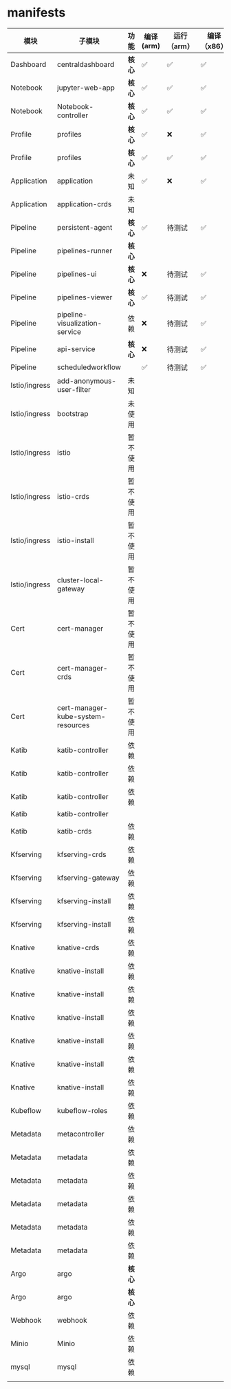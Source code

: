 # manifests



| 模块          | 子模块                             | 功能     | 编译(arm) | 运行（arm） | 编译（x86） | 运行（x86） | 镜像（kubeflow1.0.2）                                        | 镜像（kubeflow1.1.0） | 备注 |
| ------------- | ---------------------------------- | -------- | --------- | ----------- | ----------- | ----------- | ------------------------------------------------------------ | --------------------- | ---- |
| Dashboard     | centraldashboard                   | **核心** | ✅         | ✅           | ✅           | ✅           | gcr.io/kubeflow-images-public/centraldashboard:v1.0.0-g3ec0de71 |                       |      |
| Notebook      | jupyter-web-app                    | **核心** | ✅         | ✅           | ✅           | ✅           | gcr.io/kubeflow-images-public/jupyter-web-app:v0.5.0         |                       |      |
| Notebook      | Notebook-controller                | **核心** | ✅         | ✅           | ✅           | ✅           | gcr.io/kubeflow-images-public/notebook-controller:v20190614-v0-160-g386f2749-e3b0c4 |                       |      |
| Profile       | profiles                           | **核心** | ✅         | ❌           | ✅           | ✅           | gcr.io/kubeflow-images-public/profile-controller:v20190619-v0-219-gbd3daa8c-dirty-1ced0e |                       |      |
| Profile       | profiles                           | **核心** | ✅         | ✅           | ✅           | ✅           | gcr.io/kubeflow-images-public/kfam:v20190612-v0-170-ga06cdb79-dirty-a33ee4 |                       |      |
| Application   | application                        | 未知     | ✅         | ❌           | ✅           | ✅           | gcr.io/kubeflow-images-public/kubernetes-sigs/application:1.0-beta |                       |      |
| Application   | application-crds                   | 未知     |           |             |             |             | 无镜像                                                       |                       |      |
| Pipeline      | persistent-agent                   | **核心** | ✅         | 待测试      | ✅           | ✅           | gcr.io/ml-pipeline/persistenceagent:0.2.5                    |                       |      |
| Pipeline      | pipelines-runner                   | **核心** |           |             |             |             | 无镜像                                                       |                       |      |
| Pipeline      | pipelines-ui                       | **核心** | ❌         | 待测试      | ✅           | ✅           | gcr.io/ml-pipeline/frontend                                  |                       |      |
| Pipeline      | pipelines-viewer                   | **核心** | ✅         | 待测试      | ✅           | ✅           | gcr.io/ml-pipeline/viewer-crd-controller:0.1.31              |                       |      |
| Pipeline      | pipeline-visualization-service     | 依赖     | ❌         | 待测试      | ✅           | ✅           | gcr.io/ml-pipeline/visualization-server:0.2.5                |                       |      |
| Pipeline      | api-service                        | **核心** | ❌         | 待测试      | ✅           | ✅           | gcr.io/ml-pipeline/api-server:0.2.5                          |                       |      |
| Pipeline      | scheduledworkflow                  |          | ✅         | 待测试      | ✅           | ✅           | gcr.io/ml-pipeline/scheduledworkflow:0.2.5                   |                       |      |
| Istio/ingress | add-anonymous-user-filter          | 未知     |           |             |             |             | 无镜像                                                       |                       |      |
| Istio/ingress | bootstrap                          | 未使用   |           |             |             |             | gcr.io/kubeflow-images-public/ingress-setup:latest           |                       |      |
| Istio/ingress | istio                              | 暂不使用 |           |             |             |             |                                                              |                       |      |
| Istio/ingress | istio-crds                         | 暂不使用 |           |             |             |             |                                                              |                       |      |
| Istio/ingress | istio-install                      | 暂不使用 |           |             |             |             |                                                              |                       |      |
| Istio/ingress | cluster-local-gateway              | 暂不使用 |           |             |             |             |                                                              |                       |      |
| Cert          | cert-manager                       | 暂不使用 |           |             |             |             |                                                              |                       |      |
| Cert          | cert-manager-crds                  | 暂不使用 |           |             |             |             |                                                              |                       |      |
| Cert          | cert-manager-kube-system-resources | 暂不使用 |           |             |             |             |                                                              |                       |      |
| Katib         | katib-controller                   | 依赖     |           |             |             |             | gcr.io/kubeflow-images-public/katib/v1alpha3/katib-controller:v0.8.0 |                       |      |
| Katib         | katib-controller                   | 依赖     |           |             |             |             | gcr.io/kubeflow-images-public/katib/v1alpha3/katib-db-manager:v0.8.0 |                       |      |
| Katib         | katib-controller                   | 依赖     |           |             |             |             | gcr.io/kubeflow-images-public/katib/v1alpha3/katib-ui:v0.8.0 |                       |      |
| Katib         | katib-controller                   |          |           |             |             |             | mysql:8                                                      |                       |      |
| Katib         | katib-crds                         | 依赖     |           |             |             |             | 无镜像                                                       |                       |      |
| Kfserving     | kfserving-crds                     | 依赖     |           |             |             |             | 无镜像                                                       |                       |      |
| Kfserving     | kfserving-gateway                  | 依赖     |           |             |             |             | docker.io/istio/proxyv2:1.1.6                                |                       |      |
| Kfserving     | kfserving-install                  | 依赖     |           |             |             |             | gcr.io/kubebuilder/kube-rbac-proxy:v0.4.0                    |                       |      |
| Kfserving     | kfserving-install                  | 依赖     |           |             |             |             | gcr.io/kfserving/kfserving-controller:0.2.2                  |                       |      |
| Knative       | knative-crds                       | 依赖     |           |             |             |             | 无镜像                                                       |                       |      |
| Knative       | knative-install                    | 依赖     |           |             |             |             | gcr.io/knative-releases/knative.dev/serving/cmd/controller@sha256:5ca13e5b3ce5e2819c4567b75c0984650a57272ece44bc1dabf930f9fe1e19a1 |                       |      |
| Knative       | knative-install                    | 依赖     |           |             |             |             | gcr.io/knative-releases/knative.dev/serving/cmd/webhook@sha256:1ef3328282f31704b5802c1136bd117e8598fd9f437df8209ca87366c5ce9fcb |                       |      |
| Knative       | knative-install                    | 依赖     |           |             |             |             | gcr.io/knative-releases/knative.dev/serving/cmd/networking/istio@sha256:727a623ccb17676fae8058cb1691207a9658a8d71bc7603d701e23b1a6037e6c |                       |      |
| Knative       | knative-install                    | 依赖     |           |             |             |             | gcr.io/knative-releases/knative.dev/serving/cmd/autoscaler@sha256:ef1f01b5fb3886d4c488a219687aac72d28e72f808691132f658259e4e02bb27 |                       |      |
| Knative       | knative-install                    | 依赖     |           |             |             |             | gcr.io/knative-releases/knative.dev/serving/cmd/autoscaler-hpa@sha256:5e0fadf574e66fb1c893806b5c5e5f19139cc476ebf1dff9860789fe4ac5f545 |                       |      |
| Knative       | knative-install                    | 依赖     |           |             |             |             | gcr.io/knative-releases/knative.dev/serving/cmd/activator@sha256:8e606671215cc029683e8cd633ec5de9eabeaa6e9a4392ff289883304be1f418 |                       |      |
| Kubeflow      | kubeflow-roles                     | 依赖     |           |             |             |             | 无镜像                                                       | M                     |      |
| Metadata      | metacontroller                     | 依赖     |           |             |             |             | metacontroller/metacontroller:v0.3.0                         |                       |      |
| Metadata      | metadata                           | 依赖     |           |             |             |             | gcr.io/kubeflow-images-public/metadata:v0.1.11               |                       |      |
| Metadata      | metadata                           | 依赖     |           |             |             |             | gcr.io/tfx-oss-public/ml_metadata_store_server:v0.21.1       |                       |      |
| Metadata      | metadata                           | 依赖     |           |             |             |             | gcr.io/ml-pipeline/envoy:metadata-grpc                       |                       |      |
| Metadata      | metadata                           | 依赖     |           |             |             |             | gcr.io/kubeflow-images-public/metadata-frontend:v0.1.8       |                       |      |
| Metadata      | metadata                           | 依赖     |           |             |             |             | mysql:8.0.3                                                  |                       |      |
| Argo          | argo                               | **核心** |           |             |             |             | argoproj/argoui:v2.3.0                                       |                       |      |
| Argo          | argo                               | **核心** |           |             |             |             | argoproj/workflow-controller:v2.3.0                          |                       |      |
| Webhook       | webhook                            | 依赖     |           |             |             |             | gcr.io/kubeflow-images-public/admission-webhook:v20190520-v0-139-gcee39dbc-dirty-0d8f4c |                       |      |
| Minio         | Minio                              | 依赖     |           |             |             |             | minio/minio:RELEASE.2018-02-09T22-40-05Z                     |                       |      |
| mysql         | mysql                              | 依赖     |           |             |             |             | mysql:5.6                                                    |                       |      |
|               |                                    |          |           |             |             |             |                                                              |                       |      |




